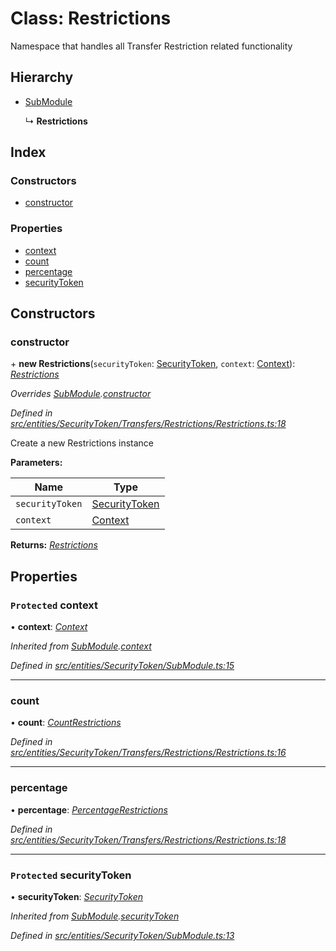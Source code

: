 # Class: Restrictions

Namespace that handles all Transfer Restriction related functionality

## Hierarchy

* [SubModule](entities.securitytoken.submodule.md)

  ↳ **Restrictions**

## Index

### Constructors

* [constructor](entities.securitytoken.transfers.restrictions.restrictions.md#constructor)

### Properties

* [context](entities.securitytoken.transfers.restrictions.restrictions.md#protected-context)
* [count](entities.securitytoken.transfers.restrictions.restrictions.md#count)
* [percentage](entities.securitytoken.transfers.restrictions.restrictions.md#percentage)
* [securityToken](entities.securitytoken.transfers.restrictions.restrictions.md#protected-securitytoken)

## Constructors

###  constructor

\+ **new Restrictions**(`securityToken`: [SecurityToken](entities.securitytoken.securitytoken.md), `context`: [Context](_context_.context.md)): *[Restrictions](entities.securitytoken.transfers.restrictions.restrictions.md)*

*Overrides [SubModule](entities.securitytoken.submodule.md).[constructor](entities.securitytoken.submodule.md#constructor)*

*Defined in [src/entities/SecurityToken/Transfers/Restrictions/Restrictions.ts:18](https://github.com/PolymathNetwork/polymath-sdk/blob/73ecb26/src/entities/SecurityToken/Transfers/Restrictions/Restrictions.ts#L18)*

Create a new Restrictions instance

**Parameters:**

Name | Type |
------ | ------ |
`securityToken` | [SecurityToken](entities.securitytoken.securitytoken.md) |
`context` | [Context](_context_.context.md) |

**Returns:** *[Restrictions](entities.securitytoken.transfers.restrictions.restrictions.md)*

## Properties

### `Protected` context

• **context**: *[Context](_context_.context.md)*

*Inherited from [SubModule](entities.securitytoken.submodule.md).[context](entities.securitytoken.submodule.md#protected-context)*

*Defined in [src/entities/SecurityToken/SubModule.ts:15](https://github.com/PolymathNetwork/polymath-sdk/blob/73ecb26/src/entities/SecurityToken/SubModule.ts#L15)*

___

###  count

• **count**: *[CountRestrictions](entities.securitytoken.transfers.restrictions.countrestrictions.md)*

*Defined in [src/entities/SecurityToken/Transfers/Restrictions/Restrictions.ts:16](https://github.com/PolymathNetwork/polymath-sdk/blob/73ecb26/src/entities/SecurityToken/Transfers/Restrictions/Restrictions.ts#L16)*

___

###  percentage

• **percentage**: *[PercentageRestrictions](entities.securitytoken.transfers.restrictions.percentagerestrictions.md)*

*Defined in [src/entities/SecurityToken/Transfers/Restrictions/Restrictions.ts:18](https://github.com/PolymathNetwork/polymath-sdk/blob/73ecb26/src/entities/SecurityToken/Transfers/Restrictions/Restrictions.ts#L18)*

___

### `Protected` securityToken

• **securityToken**: *[SecurityToken](entities.securitytoken.securitytoken.md)*

*Inherited from [SubModule](entities.securitytoken.submodule.md).[securityToken](entities.securitytoken.submodule.md#protected-securitytoken)*

*Defined in [src/entities/SecurityToken/SubModule.ts:13](https://github.com/PolymathNetwork/polymath-sdk/blob/73ecb26/src/entities/SecurityToken/SubModule.ts#L13)*
